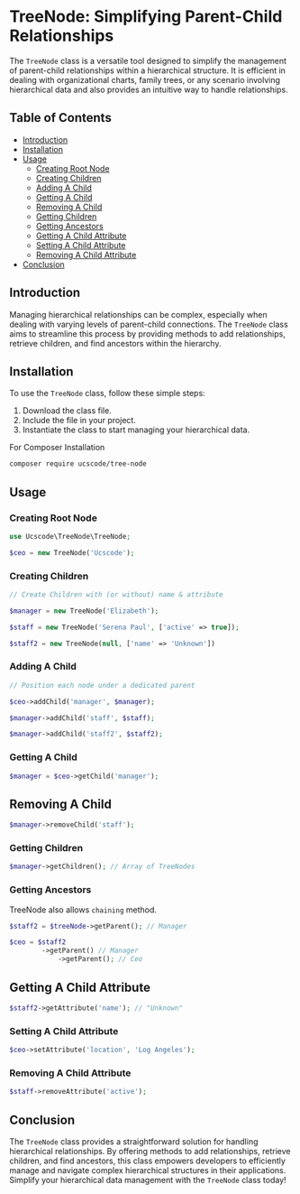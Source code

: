 # TreeNode: Simplifying Parent-Child Relationships

The `TreeNode` class is a versatile tool designed to simplify the management of parent-child relationships within a hierarchical structure. It is efficient in dealing with organizational charts, family trees, or any scenario involving hierarchical data and also provides an intuitive way to handle relationships.

## Table of Contents

- [Introduction](#introduction)
- [Installation](#installation)
- [Usage](#usage)
  - [Creating Root Node](#creating-root-node)
  - [Creating Children](#creating-children)
  - [Adding A Child](#adding-a-child)
  - [Getting A Child](#getting-a-child)
  - [Removing A Child](#removing-a-child)
  - [Getting Children](#getting-children)
  - [Getting Ancestors](#getting-ancestors)
  - [Getting A Child Attribute](#getting-a-child-attribute)
  - [Setting A Child Attribute](#setting-a-child-attribute)
  - [Removing A Child Attribute](#removing-a-child-attribute)
- [Conclusion](#conclusion)

## Introduction

Managing hierarchical relationships can be complex, especially when dealing with varying levels of parent-child connections. The `TreeNode` class aims to streamline this process by providing methods to add relationships, retrieve children, and find ancestors within the hierarchy.

## Installation

To use the `TreeNode` class, follow these simple steps:

1. Download the class file.
2. Include the file in your project.
3. Instantiate the class to start managing your hierarchical data.

For Composer Installation

```bash
composer require ucscode/tree-node
```

## Usage

### Creating Root Node

```php
use Ucscode\TreeNode\TreeNode;

$ceo = new TreeNode('Ucscode');
```

### Creating Children

```php
// Create Children with (or without) name & attribute

$manager = new TreeNode('Elizabeth');

$staff = new TreeNode('Serena Paul', ['active' => true]);

$staff2 = new TreeNode(null, ['name' => 'Unknown'])
```

### Adding A Child

```php
// Position each node under a dedicated parent

$ceo->addChild('manager', $manager);

$manager->addChild('staff', $staff);

$manager->addChild('staff2', $staff2);
```

### Getting A Child

```php
$manager = $ceo->getChild('manager');
```

## Removing A Child

```php
$manager->removeChild('staff');
```

### Getting Children

```php
$manager->getChildren(); // Array of TreeNodes
```

### Getting Ancestors

TreeNode also allows `chaining` method.

```php
$staff2 = $treeNode->getParent(); // Manager

$ceo = $staff2
        ->getParent() // Manager
            ->getParent(); // Ceo
```

## Getting A Child Attribute

```php
$staff2->getAttribute('name'); // "Unknown"
```

### Setting A Child Attribute

```php
$ceo->setAttribute('location', 'Log Angeles');
```

### Removing A Child Attribute

```php
$staff->removeAttribute('active');
```

## Conclusion

The `TreeNode` class provides a straightforward solution for handling hierarchical relationships. By offering methods to add relationships, retrieve children, and find ancestors, this class empowers developers to efficiently manage and navigate complex hierarchical structures in their applications. Simplify your hierarchical data management with the `TreeNode` class today!
